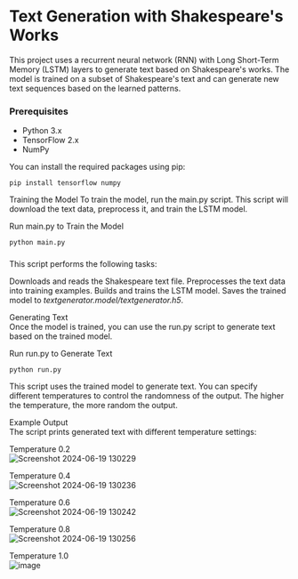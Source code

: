 # Text Generation with Shakespeare's Works

This project uses a recurrent neural network (RNN) with Long Short-Term Memory (LSTM) layers to generate text based on Shakespeare's works. The model is trained on a subset of Shakespeare's text and can generate new text sequences based on the learned patterns.

### Prerequisites

- Python 3.x
- TensorFlow 2.x
- NumPy

You can install the required packages using pip:

```
pip install tensorflow numpy
```
Training the Model 
To train the model, run the main.py script. This script will download the text data, preprocess it, and train the LSTM model.

Run main.py to Train the Model
```
python main.py
```
###
This script performs the following tasks:

Downloads and reads the Shakespeare text file.
Preprocesses the text data into training examples.
Builds and trains the LSTM model.
Saves the trained model to *textgenerator.model/textgenerator.h5*.

Generating Text <br>
Once the model is trained, you can use the run.py script to generate text based on the trained model.

Run run.py to Generate Text
```
python run.py
```
This script uses the trained model to generate text. You can specify different temperatures to control the randomness of the output. The higher the temperature, the more random the output.

Example Output<br>
The script prints generated text with different temperature settings:

Temperature 0.2<br>
![Screenshot 2024-06-19 130229](https://github.com/bhushankhopkarr/poetictexts/assets/121181515/95801374-de4d-4cdd-adeb-bef9f6d07f8b)

Temperature 0.4<br>
![Screenshot 2024-06-19 130236](https://github.com/bhushankhopkarr/poetictexts/assets/121181515/e94a8ea3-8027-485f-9286-cd222eb96a00)

Temperature 0.6<br>
![Screenshot 2024-06-19 130242](https://github.com/bhushankhopkarr/poetictexts/assets/121181515/4f4ac067-2be9-479d-a427-faed2010e617)

Temperature 0.8<br>
![Screenshot 2024-06-19 130256](https://github.com/bhushankhopkarr/poetictexts/assets/121181515/4517b060-336b-4595-bdad-03558a73ee0e)

Temperature 1.0<br>
![image](https://github.com/bhushankhopkarr/poetictexts/assets/121181515/f4a46a10-70f8-4dd9-a316-89ab6a77ba58)


